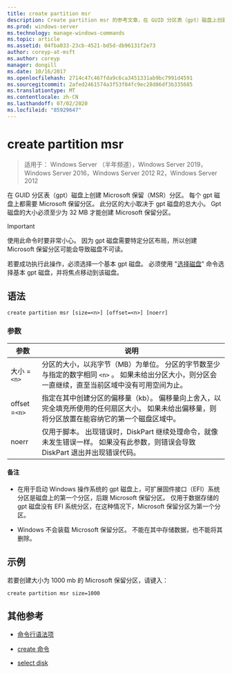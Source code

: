 ```yaml
---
title: create partition msr
description: Create partition msr 的参考文章，在 GUID 分区表（gpt）磁盘上创建 Microsoft 保留（MSR）分区。
ms.prod: windows-server
ms.technology: manage-windows-commands
ms.topic: article
ms.assetid: 04fba033-23cb-4521-bd5d-db96131f2e73
author: coreyp-at-msft
ms.author: coreyp
manager: dongill
ms.date: 10/16/2017
ms.openlocfilehash: 2714c47c467fda9c6ca3451331ab9bc7991d4591
ms.sourcegitcommit: 2afed2461574a3f53f84fc9ec28d86df3b335685
ms.translationtype: MT
ms.contentlocale: zh-CN
ms.lasthandoff: 07/02/2020
ms.locfileid: "85929647"
---
```

# <a name="create-partition-msr"></a>create partition msr

> 适用于： Windows Server （半年频道），Windows Server 2019，Windows Server 2016，Windows Server 2012 R2，Windows Server 2012

在 GUID 分区表（gpt）磁盘上创建 Microsoft 保留（MSR）分区。 每个 gpt 磁盘上都需要 Microsoft 保留分区。 此分区的大小取决于 gpt 磁盘的总大小。 Gpt 磁盘的大小必须至少为 32 MB 才能创建 Microsoft 保留分区。

> [!IMPORTANT]
> 使用此命令时要非常小心。 因为 gpt 磁盘需要特定分区布局，所以创建 Microsoft 保留分区可能会导致磁盘不可读。
>
> 若要成功执行此操作，必须选择一个基本 gpt 磁盘。 必须使用 "[选择磁盘](select-disk.md)" 命令选择基本 gpt 磁盘，并将焦点移动到该磁盘。

## <a name="syntax"></a>语法

```
create partition msr [size=<n>] [offset=<n>] [noerr]
```

### <a name="parameters"></a>参数

| 参数 | 说明 |
| --------- | ----------- |
| 大小 =`<n>` | 分区的大小，以兆字节（MB）为单位。 分区的字节数至少与指定的数字相同 `<n>` 。 如果未给出分区大小，则分区会一直继续，直至当前区域中没有可用空间为止。 |
| offset =`<n>` | 指定在其中创建分区的偏移量（kb）。 偏移量向上舍入，以完全填充所使用的任何扇区大小。 如果未给出偏移量，则将分区放置在能容纳它的第一个磁盘区域中。 |
| noerr | 仅用于脚本。 出现错误时，DiskPart 继续处理命令，就像未发生错误一样。 如果没有此参数，则错误会导致 DiskPart 退出并出现错误代码。 |

#### <a name="remarks"></a>备注

- 在用于启动 Windows 操作系统的 gpt 磁盘上，可扩展固件接口（EFI）系统分区是磁盘上的第一个分区，后跟 Microsoft 保留分区。 仅用于数据存储的 gpt 磁盘没有 EFI 系统分区，在这种情况下，Microsoft 保留分区为第一个分区。

- Windows 不会装载 Microsoft 保留分区。 不能在其中存储数据，也不能将其删除。

## <a name="examples"></a>示例

若要创建大小为 1000 mb 的 Microsoft 保留分区，请键入：

```
create partition msr size=1000
```

## <a name="additional-references"></a>其他参考

- [命令行语法项](command-line-syntax-key.md)

- [create 命令](create.md)

- [select disk](select-disk.md)
